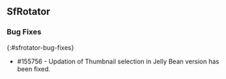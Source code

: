 ## SfRotator

### Bug Fixes
{:#sfrotator-bug-fixes}

* \#155756 - Updation of Thumbnail selection in Jelly Bean version has been fixed.

